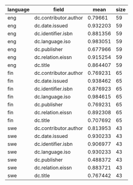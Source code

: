| language   | field                 |     mean |   size |
|------------|-----------------------|----------|--------|
| eng        | dc.contributor.author | 0.79661  |     59 |
| eng        | dc.date.issued        | 0.932203 |     59 |
| eng        | dc.identifier.isbn    | 0.881356 |     59 |
| eng        | dc.language.iso       | 0.983051 |     59 |
| eng        | dc.publisher          | 0.677966 |     59 |
| eng        | dc.relation.eissn     | 0.915254 |     59 |
| eng        | dc.title              | 0.864407 |     59 |
| fin        | dc.contributor.author | 0.769231 |     65 |
| fin        | dc.date.issued        | 0.938462 |     65 |
| fin        | dc.identifier.isbn    | 0.876923 |     65 |
| fin        | dc.language.iso       | 0.984615 |     65 |
| fin        | dc.publisher          | 0.769231 |     65 |
| fin        | dc.relation.eissn     | 0.892308 |     65 |
| fin        | dc.title              | 0.707692 |     65 |
| swe        | dc.contributor.author | 0.813953 |     43 |
| swe        | dc.date.issued        | 0.930233 |     43 |
| swe        | dc.identifier.isbn    | 0.906977 |     43 |
| swe        | dc.language.iso       | 0.930233 |     43 |
| swe        | dc.publisher          | 0.488372 |     43 |
| swe        | dc.relation.eissn     | 0.883721 |     43 |
| swe        | dc.title              | 0.767442 |     43 |
